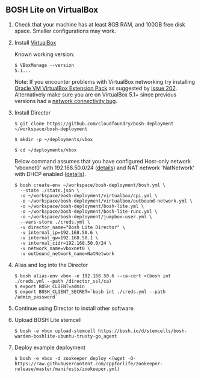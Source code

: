 ## BOSH Lite on VirtualBox

1. Check that your machine has at least 8GB RAM, and 100GB free disk space. Smaller configurations may work.

1. Install [VirtualBox](https://www.virtualbox.org/wiki/Downloads)

    Known working version:

    ```
    $ VBoxManage --version
    5.1...
    ```

    Note: If you encounter problems with VirtualBox networking try installing [Oracle VM VirtualBox Extension Pack](https://www.virtualbox.org/wiki/Downloads) as suggested by [Issue 202](https://github.com/cloudfoundry/bosh-lite/issues/202). Alternatively make sure you are on VirtualBox 5.1+ since previous versions had a [network connectivity bug](https://github.com/concourse/concourse-lite/issues/9).

1. Install Director

    ```
    $ git clone https://github.com/cloudfoundry/bosh-deployment ~/workspace/bosh-deployment

    $ mkdir -p ~/deployments/vbox

    $ cd ~/deployments/vbox
    ```

    Below command assumes that you have configured Host-only network 'vboxnet0' with 192.168.50.0/24 ([details](https://github.com/cppforlife/bosh-virtualbox-cpi-release/blob/master/docs/networks-host-only.md)) and NAT network 'NatNetwork' with DHCP enabled ([details](https://github.com/cppforlife/bosh-virtualbox-cpi-release/blob/master/docs/networks-nat-network.md)).

    ```
    $ bosh create-env ~/workspace/bosh-deployment/bosh.yml \
      --state ./state.json \
      -o ~/workspace/bosh-deployment/virtualbox/cpi.yml \
      -o ~/workspace/bosh-deployment/virtualbox/outbound-network.yml \
      -o ~/workspace/bosh-deployment/bosh-lite.yml \
      -o ~/workspace/bosh-deployment/bosh-lite-runc.yml \
      -o ~/workspace/bosh-deployment/jumpbox-user.yml \
      --vars-store ./creds.yml \
      -v director_name="Bosh Lite Director" \
      -v internal_ip=192.168.50.6 \
      -v internal_gw=192.168.50.1 \
      -v internal_cidr=192.168.50.0/24 \
      -v network_name=vboxnet0 \
      -v outbound_network_name=NatNetwork
    ```

1. Alias and log into the Director

    ```
    $ bosh alias-env vbox -e 192.168.50.6 --ca-cert <(bosh int ./creds.yml --path /director_ssl/ca)
    $ export BOSH_CLIENT=admin
    $ export BOSH_CLIENT_SECRET=`bosh int ./creds.yml --path /admin_password`
    ```

1. Continue using Director to install other software.

1. Upload BOSH Lite stemcell

    ```
    $ bosh -e vbox upload-stemcell https://bosh.io/d/stemcells/bosh-warden-boshlite-ubuntu-trusty-go_agent
    ```

1. Deploy example deployment

    ```
    $ bosh -e vbox -d zookeeper deploy <(wget -O- https://raw.githubusercontent.com/cppforlife/zookeeper-release/master/manifests/zookeeper.yml)
    ```
